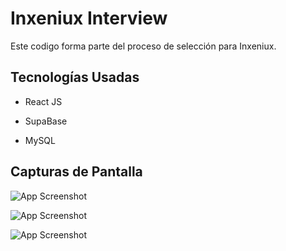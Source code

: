 
# Inxeniux Interview

Este codigo forma parte del proceso de selección para Inxeniux.




## Tecnologías Usadas

- React JS

- SupaBase

- MySQL




## Capturas de Pantalla

![App Screenshot](https://i.gyazo.com/db6ffa95d0da46a6de487c321000b8f0.png)

![App Screenshot](https://i.gyazo.com/62425c33072f20278d483661f1802d25.png)

![App Screenshot](https://i.gyazo.com/ca80518585ecc9db22d49277dbf242b5.png)



